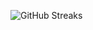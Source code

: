 ![GitHub Streaks](https://github-streaks-mqc9.onrender.com/streak/happilli/image?theme=midnight&cache_bust=1742926522)
